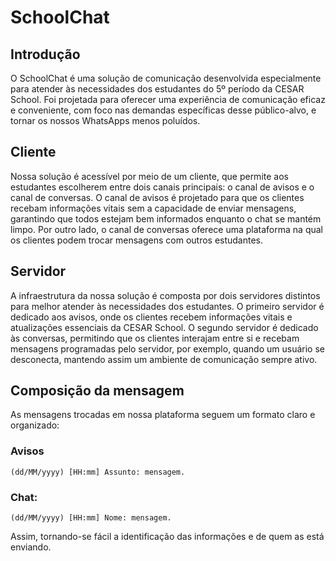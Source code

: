 # SchoolChat

## Introdução
O SchoolChat é uma solução de comunicação desenvolvida especialmente para atender às necessidades dos estudantes do 5º período da CESAR School. 
Foi projetada para oferecer uma experiência de comunicação eficaz e conveniente, com foco nas demandas específicas desse público-alvo, e tornar os nossos WhatsApps menos poluídos.

## Cliente
Nossa solução é acessível por meio de um cliente, que permite aos estudantes escolherem entre dois canais principais: o canal de avisos e o canal de conversas. 
O canal de avisos é projetado para que os clientes recebam informações vitais sem a capacidade de enviar mensagens, garantindo que todos estejam bem informados enquanto o chat se mantém limpo. Por outro lado, o canal de conversas oferece uma plataforma na qual os clientes podem trocar mensagens com outros estudantes.


## Servidor
A infraestrutura da nossa solução é composta por dois servidores distintos para melhor atender às necessidades dos estudantes. O primeiro servidor é dedicado aos avisos, onde os clientes recebem informações vitais e atualizações essenciais da CESAR School. O segundo servidor é dedicado às conversas, permitindo que os clientes interajam entre si e recebam mensagens programadas pelo servidor, por exemplo, quando um usuário se desconecta, mantendo assim um ambiente de comunicação sempre ativo.

## Composição da mensagem
As mensagens trocadas em nossa plataforma seguem um formato claro e organizado:  


### Avisos

``
(dd/MM/yyyy) [HH:mm] Assunto: mensagem. 
``

### Chat:
``
(dd/MM/yyyy) [HH:mm] Nome: mensagem. 
``

Assim, tornando-se fácil a identificação das informações e de quem as está enviando.
